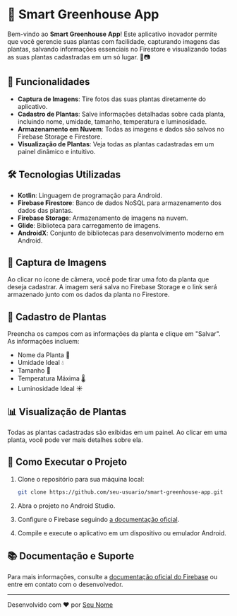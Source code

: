 # 📱 Smart Greenhouse App

Bem-vindo ao **Smart Greenhouse App**! Este aplicativo inovador permite que você gerencie suas plantas com facilidade, capturando imagens das plantas, salvando informações essenciais no Firestore e visualizando todas as suas plantas cadastradas em um só lugar. 🌿📷

## 🚀 Funcionalidades

- **Captura de Imagens**: Tire fotos das suas plantas diretamente do aplicativo.
- **Cadastro de Plantas**: Salve informações detalhadas sobre cada planta, incluindo nome, umidade, tamanho, temperatura e luminosidade.
- **Armazenamento em Nuvem**: Todas as imagens e dados são salvos no Firebase Storage e Firestore.
- **Visualização de Plantas**: Veja todas as plantas cadastradas em um painel dinâmico e intuitivo.

## 🛠️ Tecnologias Utilizadas

- **Kotlin**: Linguagem de programação para Android.
- **Firebase Firestore**: Banco de dados NoSQL para armazenamento dos dados das plantas.
- **Firebase Storage**: Armazenamento de imagens na nuvem.
- **Glide**: Biblioteca para carregamento de imagens.
- **AndroidX**: Conjunto de bibliotecas para desenvolvimento moderno em Android.

## 📸 Captura de Imagens

Ao clicar no ícone de câmera, você pode tirar uma foto da planta que deseja cadastrar. A imagem será salva no Firebase Storage e o link será armazenado junto com os dados da planta no Firestore.

## 📝 Cadastro de Plantas

Preencha os campos com as informações da planta e clique em "Salvar". As informações incluem:
- Nome da Planta 🌱
- Umidade Ideal 💧
- Tamanho 📏
- Temperatura Máxima 🌡️
- Luminosidade Ideal ☀️

## 📊 Visualização de Plantas

Todas as plantas cadastradas são exibidas em um painel. Ao clicar em uma planta, você pode ver mais detalhes sobre ela.

## 📝 Como Executar o Projeto

1. Clone o repositório para sua máquina local:
    ```bash
    git clone https://github.com/seu-usuario/smart-greenhouse-app.git
    ```

2. Abra o projeto no Android Studio.

3. Configure o Firebase seguindo [a documentação oficial](https://firebase.google.com/docs/android/setup).

4. Compile e execute o aplicativo em um dispositivo ou emulador Android.

## 📚 Documentação e Suporte

Para mais informações, consulte a [documentação oficial do Firebase](https://firebase.google.com/docs) ou entre em contato com o desenvolvedor.

---

Desenvolvido com ❤️ por [Seu Nome](https://github.com/seu-usuario)
